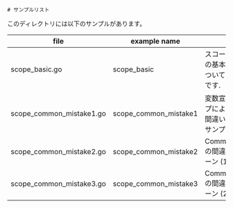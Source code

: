     # サンプルリスト

このディレクトリには以下のサンプルがあります。

| file                     | example name          | note                                                          |
| ------------------------ | --------------------- | ------------------------------------------------------------- |
| scope_basic.go           | scope_basic           | スコープについての基本的な事項についてのサンプルです.         |
| scope_common_mistake1.go | scope_common_mistake1 | 変数宣言のスコープによるよくやる間違いについてのサンプルです. |
| scope_common_mistake2.go | scope_common_mistake2 | CommonMistake1の間違い修正パターン (1)                        |
| scope_common_mistake3.go | scope_common_mistake3 | CommonMistake1の間違い修正パターン (2)                        |

